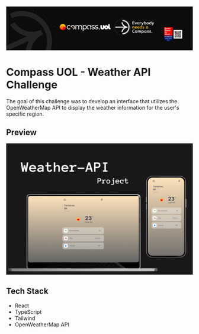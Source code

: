 ![Logo](/src/assets/compass%20uol%20header.jpeg)

# Compass UOL - Weather API Challenge

The goal of this challenge was to develop an interface that utilizes the OpenWeatherMap API to display the weather information for the user's specific region.

## Preview

![Logo](/src/assets/preview%20weather-api.png)

## Tech Stack

- React
- TypeScript
- Tailwind
- OpenWeatherMap API
